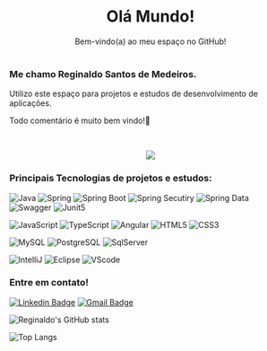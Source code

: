 

<div align="center">
<h1> Olá Mundo!</h1>
Bem-vindo(a) ao meu espaço no GitHub!
</div>
</br>

### Me chamo Reginaldo Santos de Medeiros.   




Utilizo este espaço para projetos e estudos de desenvolvimento de aplicações.   

Todo comentário é muito bem vindo!🤝   



</br> 
<p align="center">   <img alingn="center" src="https://profile-counter.glitch.me/regissanme/count.svg" /></p>

### Principais Tecnologias de projetos e estudos:
![Java](https://img.shields.io/badge/Java-000?style=for-the-badge&logo=java)
![Spring](https://img.shields.io/badge/Spring-6DB33F.svg?style=for-the-badge&logo=Spring&logoColor=white)
![Spring Boot](https://img.shields.io/badge/Spring%20Boot-6DB33F.svg?style=for-the-badge&logo=Spring-Boot&logoColor=white)
![Spring Secutiry](https://img.shields.io/badge/Spring%20Security-6DB33F.svg?style=for-the-badge&logo=Spring-Security&logoColor=white)
![Spring Data](https://img.shields.io/badge/Spring%20Data-6DB33F.svg?style=for-the-badge&logo=Spring-Data&logoColor=white)
![Swagger](https://img.shields.io/badge/Swagger-85EA2D.svg?style=for-the-badge&logo=Swagger&logoColor=black)
![Junit5](https://img.shields.io/badge/JUnit5-25A162.svg?style=for-the-badge&logo=JUnit5&logoColor=white)

![JavaScript](https://img.shields.io/badge/JavaScript-000?style=for-the-badge&logo=javascript)
![TypeScript](https://img.shields.io/badge/TypeScript-000?style=for-the-badge&logo=typescript)
![Angular](https://img.shields.io/badge/Angular-000?style=for-the-badge&logo=angular&logoColor=C3002F)
![HTML5](https://img.shields.io/badge/HTML5-000?style=for-the-badge&logo=html5)
![CSS3](https://img.shields.io/badge/CSS3-000?style=for-the-badge&logo=css3&logoColor=264CE4)

![MySQL](https://img.shields.io/badge/MySQL-000?style=for-the-badge&logo=mysql&logoColor=005C84)
![PostgreSQL](https://img.shields.io/badge/PostgreSQL-000?style=for-the-badge&logo=postgresql)
![SqlServer](https://img.shields.io/badge/Microsoft%20SQL%20Server-CC2927.svg?style=for-the-badge&logo=Microsoft-SQL-Server&logoColor=white)

![IntelliJ](https://img.shields.io/badge/IntelliJ%20IDEA-000000.svg?style=for-the-badge&logo=IntelliJ-IDEA&logoColor=white)
![Eclipse](https://img.shields.io/badge/Eclipse%20IDE-2C2255.svg?style=for-the-badge&logo=Eclipse-IDE&logoColor=white)
![VScode](https://img.shields.io/badge/Visual%20Studio%20Code-007ACC.svg?style=for-the-badge&logo=Visual-Studio-Code&logoColor=white)


### Entre em contato!

[![Linkedin Badge](https://img.shields.io/badge/-Reginaldo-blue?style=flat-square&logo=Linkedin&logoColor=white&link=https://www.linkedin.com/in/reginaldo-santos-de-medeiros-59517324/)](https://www.linkedin.com/in/reginaldo-santos-de-medeiros-59517324/) [![Gmail Badge](https://img.shields.io/badge/-rsanme@gmail.com-c14438?style=flat-square&logo=Gmail&logoColor=white&link=mailto:rsanme@gmail.com)](mailto:rsanme@gmail.com)     

![Reginaldo's GitHub stats](https://github-readme-stats.vercel.app/api?username=regissanme&show_icons=true&theme=radical)   


![Top Langs](https://github-readme-stats.vercel.app/api/top-langs/?username=regissanme&theme=dark)

